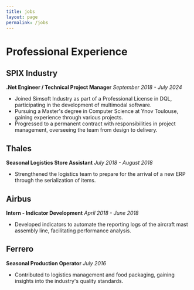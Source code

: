 ```yaml
---
title: jobs
layout: page
permalink: /jobs
---
```

# Professional Experience

## SPIX Industry
**.Net Engineer / Technical Project Manager** *September 2018 - July 2024*

- Joined Simsoft Industry as part of a Professional License in DQL, participating in the development of multimodal software.
- Pursuing a Master's degree in Computer Science at Ynov Toulouse, gaining experience through various projects.
- Progressed to a permanent contract with responsibilities in project management, overseeing the team from design to delivery.

## Thales
**Seasonal Logistics Store Assistant** *July 2018 - August 2018*

- Strengthened the logistics team to prepare for the arrival of a new ERP through the serialization of items.

## Airbus
**Intern - Indicator Development** *April 2018 - June 2018*

- Developed indicators to automate the reporting logs of the aircraft mast assembly line, facilitating performance analysis.

## Ferrero
**Seasonal Production Operator** *July 2016*

- Contributed to logistics management and food packaging, gaining insights into the industry's quality standards.